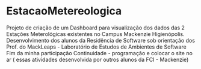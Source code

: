 # EstacaoMetereologica
Projeto de criação de um Dashboard para visualização dos dados das 2 Estações Meterológicas existentes no Campus Mackenzie Higienópolis.
Desenvolvimento dos alunos da Residência de Software sob orientação dos Prof. do MackLeaps - Laboratório de Estudos de Ambientes de Software
Fim da minha participação
Continuidade - programação e colocar o site no ar ( essas atividades desenvolvida por outros alunos da FCI - Mackenzie)
